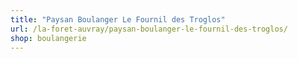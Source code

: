 ```yaml
---
title: "Paysan Boulanger Le Fournil des Troglos"
url: /la-foret-auvray/paysan-boulanger-le-fournil-des-troglos/
shop: boulangerie
---
```

